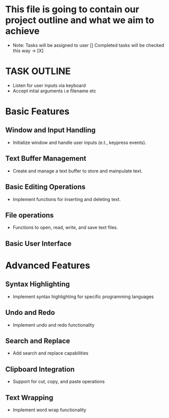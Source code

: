 # This file is going to contain our project outline and what we aim to achieve

- Note: Tasks will be assigned to user
[] Completed tasks will be checked this way -> [X]

# TASK OUTLINE
- Listen for user inputs via keyboard
- Accept intial arguments i.e filename etc

# Basic Features

## Window and Input Handling
- Initialize window and handle user inputs (e.t., keypress events).
## Text Buffer Management
- Create and manage a text buffer to store and mainpulate text.
## Basic Editing Operations
- Implement functions for inserting and deleting text.
## File operations
- Functions to open, read, write, and save text files.
## Basic User Interface

# Advanced Features

## Syntax Highlighting
- Implement syntax highlighting for specific programming languages
## Undo and Redo
- Implement undo and redo functionality
## Search and Replace
- Add search and replace capabilities
## Clipboard Integration
- Support for cut, copy, and paste operations
## Text Wrapping
- Implement word wrap functionality
